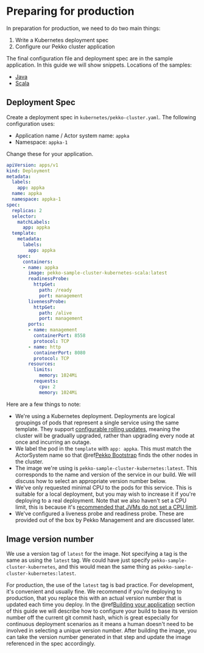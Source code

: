 # Preparing for production

In preparation for production, we need to do two main things:

1. Write a Kubernetes deployment spec
1. Configure our Pekko cluster application 

The final configuration file and deployment spec are in the sample application.
In this guide we will show snippets. Locations of the samples:

* [Java](https://developer.lightbend.com/start/?group=akka&project=pekko-sample-cluster-kubernetes-java) 
* [Scala](https://developer.lightbend.com/start/?group=akka&project=pekko-sample-cluster-kubernetes-scala)

## Deployment Spec

Create a deployment spec in `kubernetes/pekko-cluster.yaml`. The following configuration uses:

* Application name / Actor system name: `appka`
* Namespace: `appka-1`

Change these for your application.

```yaml
apiVersion: apps/v1
kind: Deployment
metadata:
  labels:
    app: appka
  name: appka
  namespace: appka-1
spec:
  replicas: 2
  selector:
    matchLabels:
      app: appka
  template:
    metadata:
      labels:
        app: appka
    spec:
      containers:
      - name: appka
        image: pekko-sample-cluster-kubernetes-scala:latest
        readinessProbe:
          httpGet:
            path: /ready
            port: management
        livenessProbe:
          httpGet:
            path: /alive
            port: management
        ports:
        - name: management
          containerPort: 8558
          protocol: TCP
        - name: http
          containerPort: 8080
          protocol: TCP
        resources:
          limits:
            memory: 1024Mi
          requests:
            cpu: 2
            memory: 1024Mi
```
Here are a few things to note:

* We're using a Kubernetes deployment. Deployments are logical groupings of pods that represent a single service using the same template. 
  They support [configurable rolling updates](https://kubernetes.io/docs/reference/generated/kubernetes-api/v1.11/#deploymentstrategy-v1-apps), 
  meaning the cluster will be gradually upgraded, rather than upgrading every node at once and incurring an outage.
* We label the pod in the `template` with `app: appka`. This must match the ActorSystem name so that @ref[Pekko Bootstrap](../bootstrap/index.md) finds the other nodes in the cluster.
* The image we're using is `pekko-sample-cluster-kubernetes:latest`. This corresponds to the name and version of the service in our build. 
  We will discuss how to select an appropriate version number below.
* We've only requested minimal CPU to the pods for this service. This is suitable for a local deployment, but you may wish to increase it if you're 
  deploying to a real deployment. Note that we also haven't set a CPU limit, this is because it's 
  [recommended that JVMs do not set a CPU limit](https://doc.akka.io/docs/akka/current/additional/deploying.html#resource-limits).
* We've configured a liveness probe and readiness probe. These are provided out of the box by Pekko Management and are discussed later.

## Image version number

We use a version tag of `latest` for the image. Not specifying a tag is the same as using the `latest` tag. We could have just specify
`pekko-sample-cluster-kubernetes`, and this would mean the same thing as `pekko-sample-cluster-kubernetes:latest`.

For production, the use of the `latest` tag is bad practice. 
For development, it's convenient and usually fine. We recommend if 
you're deploying to production, that you replace this with an actual version number that is updated each time you deploy. 
In the @ref[Building your application](building.md) section of this guide we will describe how to configure your build to base its 
version number off the current git commit hash, which is great especially for continuous deployment scenarios as it means a human doesn't 
need to be involved in selecting a unique version number. After building the image, you can take the version number generated in that step 
and update the image referenced in the spec accordingly.






